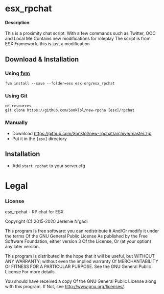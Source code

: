 # esx_rpchat

#### Description
This is a proximity chat script. With a few commands such as Twitter, OOC and Local Me
Contains new modifications for roleplay
The script is from ESX Framework, this is just a modification 

## Download & Installation

### Using [fvm](https://github.com/qlaffont/fvm-installer)
```
fvm install --save --folder=esx esx-org/esx_rpchat
```

### Using Git
```
cd resources
git clone https://github.com/Sonklol/new-rpcha [esx]/rpchat
```

### Manually
- Download https://github.com/Sonklol/new-rpchat/archive/master.zip
- Put it in the `[esx]` directory

## Installation
- Add `start rpchat` to your server.cfg

# Legal
### License
esx_rpchat - RP chat for ESX

Copyright (C) 2015-2020 Jérémie N'gadi

This program Is free software: you can redistribute it And/Or modify it under the terms Of the GNU General Public License As published by the Free Software Foundation, either version 3 Of the License, Or (at your option) any later version.

This program Is distributed In the hope that it will be useful, but WITHOUT ANY WARRANTY; without even the implied warranty Of MERCHANTABILITY Or FITNESS FOR A PARTICULAR PURPOSE. See the GNU General Public License For more details.

You should have received a copy Of the GNU General Public License along with this program. If Not, see http://www.gnu.org/licenses/.
